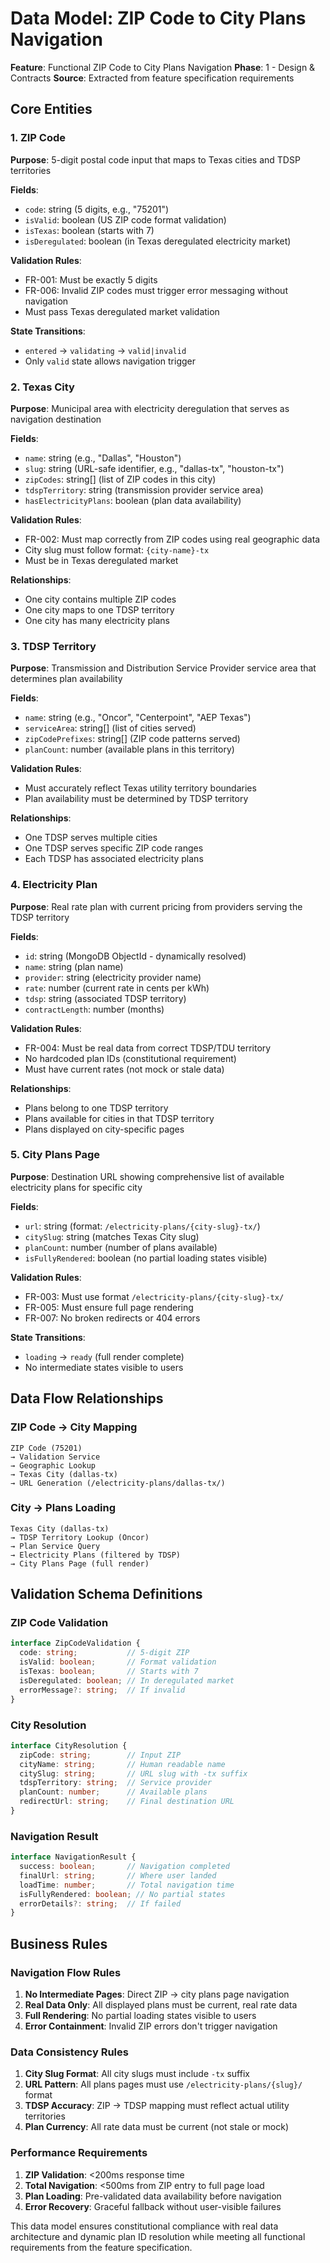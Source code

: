 # Data Model: ZIP Code to City Plans Navigation

**Feature**: Functional ZIP Code to City Plans Navigation
**Phase**: 1 - Design & Contracts
**Source**: Extracted from feature specification requirements

## Core Entities

### 1. **ZIP Code**
**Purpose**: 5-digit postal code input that maps to Texas cities and TDSP territories

**Fields**:
- `code`: string (5 digits, e.g., "75201")
- `isValid`: boolean (US ZIP code format validation)
- `isTexas`: boolean (starts with 7)
- `isDeregulated`: boolean (in Texas deregulated electricity market)

**Validation Rules**:
- FR-001: Must be exactly 5 digits
- FR-006: Invalid ZIP codes must trigger error messaging without navigation
- Must pass Texas deregulated market validation

**State Transitions**:
- `entered` → `validating` → `valid|invalid`
- Only `valid` state allows navigation trigger

### 2. **Texas City**
**Purpose**: Municipal area with electricity deregulation that serves as navigation destination

**Fields**:
- `name`: string (e.g., "Dallas", "Houston")
- `slug`: string (URL-safe identifier, e.g., "dallas-tx", "houston-tx")
- `zipCodes`: string[] (list of ZIP codes in this city)
- `tdspTerritory`: string (transmission provider service area)
- `hasElectricityPlans`: boolean (plan data availability)

**Validation Rules**:
- FR-002: Must map correctly from ZIP codes using real geographic data
- City slug must follow format: `{city-name}-tx`
- Must be in Texas deregulated market

**Relationships**:
- One city contains multiple ZIP codes
- One city maps to one TDSP territory
- One city has many electricity plans

### 3. **TDSP Territory**
**Purpose**: Transmission and Distribution Service Provider service area that determines plan availability

**Fields**:
- `name`: string (e.g., "Oncor", "Centerpoint", "AEP Texas")
- `serviceArea`: string[] (list of cities served)
- `zipCodePrefixes`: string[] (ZIP code patterns served)
- `planCount`: number (available plans in this territory)

**Validation Rules**:
- Must accurately reflect Texas utility territory boundaries
- Plan availability must be determined by TDSP territory

**Relationships**:
- One TDSP serves multiple cities
- One TDSP serves specific ZIP code ranges
- Each TDSP has associated electricity plans

### 4. **Electricity Plan**
**Purpose**: Real rate plan with current pricing from providers serving the TDSP territory

**Fields**:
- `id`: string (MongoDB ObjectId - dynamically resolved)
- `name`: string (plan name)
- `provider`: string (electricity provider name)
- `rate`: number (current rate in cents per kWh)
- `tdsp`: string (associated TDSP territory)
- `contractLength`: number (months)

**Validation Rules**:
- FR-004: Must be real data from correct TDSP/TDU territory
- No hardcoded plan IDs (constitutional requirement)
- Must have current rates (not mock or stale data)

**Relationships**:
- Plans belong to one TDSP territory
- Plans available for cities in that TDSP territory
- Plans displayed on city-specific pages

### 5. **City Plans Page**
**Purpose**: Destination URL showing comprehensive list of available electricity plans for specific city

**Fields**:
- `url`: string (format: `/electricity-plans/{city-slug}-tx/`)
- `citySlug`: string (matches Texas City slug)
- `planCount`: number (number of plans available)
- `isFullyRendered`: boolean (no partial loading states visible)

**Validation Rules**:
- FR-003: Must use format `/electricity-plans/{city-slug}-tx/`
- FR-005: Must ensure full page rendering
- FR-007: No broken redirects or 404 errors

**State Transitions**:
- `loading` → `ready` (full render complete)
- No intermediate states visible to users

## Data Flow Relationships

### ZIP Code → City Mapping
```
ZIP Code (75201) 
→ Validation Service 
→ Geographic Lookup 
→ Texas City (dallas-tx)
→ URL Generation (/electricity-plans/dallas-tx/)
```

### City → Plans Loading
```
Texas City (dallas-tx)
→ TDSP Territory Lookup (Oncor)
→ Plan Service Query
→ Electricity Plans (filtered by TDSP)
→ City Plans Page (full render)
```

## Validation Schema Definitions

### ZIP Code Validation
```typescript
interface ZipCodeValidation {
  code: string;           // 5-digit ZIP
  isValid: boolean;       // Format validation
  isTexas: boolean;       // Starts with 7
  isDeregulated: boolean; // In deregulated market
  errorMessage?: string;  // If invalid
}
```

### City Resolution
```typescript
interface CityResolution {
  zipCode: string;        // Input ZIP
  cityName: string;       // Human readable name
  citySlug: string;       // URL slug with -tx suffix
  tdspTerritory: string;  // Service provider
  planCount: number;      // Available plans
  redirectUrl: string;    // Final destination URL
}
```

### Navigation Result
```typescript
interface NavigationResult {
  success: boolean;       // Navigation completed
  finalUrl: string;       // Where user landed
  loadTime: number;       // Total navigation time
  isFullyRendered: boolean; // No partial states
  errorDetails?: string;  // If failed
}
```

## Business Rules

### Navigation Flow Rules
1. **No Intermediate Pages**: Direct ZIP → city plans page navigation
2. **Real Data Only**: All displayed plans must be current, real rate data
3. **Full Rendering**: No partial loading states visible to users
4. **Error Containment**: Invalid ZIP errors don't trigger navigation

### Data Consistency Rules
1. **City Slug Format**: All city slugs must include `-tx` suffix
2. **URL Pattern**: All plans pages must use `/electricity-plans/{slug}/` format
3. **TDSP Accuracy**: ZIP → TDSP mapping must reflect actual utility territories
4. **Plan Currency**: All rate data must be current (not stale or mock)

### Performance Requirements
1. **ZIP Validation**: <200ms response time
2. **Total Navigation**: <500ms from ZIP entry to full page load
3. **Plan Loading**: Pre-validated data availability before navigation
4. **Error Recovery**: Graceful fallback without user-visible failures

This data model ensures constitutional compliance with real data architecture and dynamic plan ID resolution while meeting all functional requirements from the feature specification.